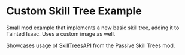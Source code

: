 # Custom Skill Tree Example

Small mod example that implements a new basic skill tree, adding it to Tainted Isaac. Uses a custom image as well.

Showcases usage of [SkillTreesAPI](https://github.com/AbAeterno8445/passive-skill-trees-DEV/blob/master/docs/api.md) from the Passive Skill Trees mod.
